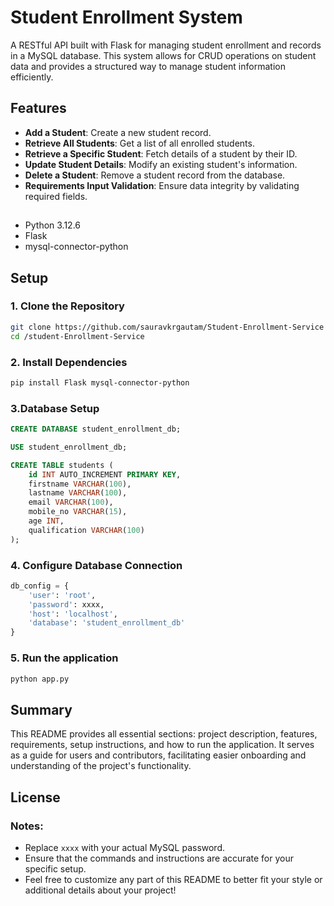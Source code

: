 # Student Enrollment System

A RESTful API built with Flask for managing student enrollment and records in a MySQL database. This system allows for CRUD operations on student data and provides a structured way to manage student information efficiently.

## Features

- **Add a Student**: Create a new student record.
- **Retrieve All Students**: Get a list of all enrolled students.
- **Retrieve a Specific Student**: Fetch details of a student by their ID.
- **Update Student Details**: Modify an existing student's information.
- **Delete a Student**: Remove a student record from the database.
- **Requirements
Input Validation**: Ensure data integrity by validating required fields.

## 
- Python 3.12.6
- Flask
- mysql-connector-python

## Setup

### 1. Clone the Repository
```bash
git clone https://github.com/sauravkrgautam/Student-Enrollment-Service
cd /student-Enrollment-Service
```
### 2. Install Dependencies
```bash
pip install Flask mysql-connector-python
```
### 3.Database Setup
```sql
CREATE DATABASE student_enrollment_db;

USE student_enrollment_db;

CREATE TABLE students (
    id INT AUTO_INCREMENT PRIMARY KEY,
    firstname VARCHAR(100),
    lastname VARCHAR(100),
    email VARCHAR(100),
    mobile_no VARCHAR(15),
    age INT,
    qualification VARCHAR(100)
);
```
### 4. Configure Database Connection
```python
db_config = {
    'user': 'root',
    'password': xxxx,
    'host': 'localhost',
    'database': 'student_enrollment_db'
}
```
### 5. Run the application
```bash
python app.py
```
## Summary
This README provides all essential sections: project description, features, requirements, setup instructions, and how to run the application. 
It serves as a guide for users and contributors, facilitating easier onboarding and understanding of the project's functionality.

## License

### Notes:
- Replace `xxxx` with your actual MySQL password.
- Ensure that the commands and instructions are accurate for your specific setup.
- Feel free to customize any part of this README to better fit your style or additional details about your project!
